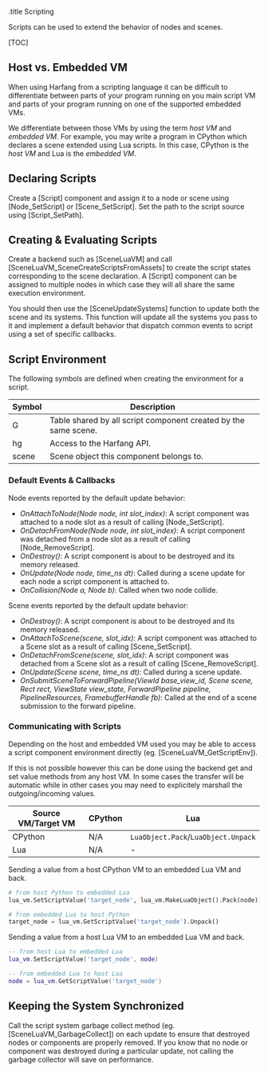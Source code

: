 .title Scripting

Scripts can be used to extend the behavior of nodes and scenes.

[TOC]

## Host vs. Embedded VM

When using Harfang from a scripting language it can be difficult to differentiate between parts of your program running on you main script VM and parts of your program running on one of the supported embedded VMs.

We differentiate between those VMs by using the term *host VM* and *embedded VM*. For example, you may write a program in CPython which declares a scene extended using Lua scripts. In this case, CPython is the *host VM* and Lua is the *embedded VM*.

## Declaring Scripts

Create a [Script] component and assign it to a node or scene using [Node_SetScript] or [Scene_SetScript]. Set the path to the script source using [Script_SetPath].

## Creating & Evaluating Scripts

Create a backend such as [SceneLuaVM] and call [SceneLuaVM_SceneCreateScriptsFromAssets] to create the script states corresponding to the scene declaration. A [Script] component can be assigned to multiple nodes in which case they will all share the same execution environment.

You should then use the [SceneUpdateSystems] function to update both the scene and its systems. This function will update all the systems you pass to it and implement a default behavior that dispatch common events to script using a set of specific callbacks.

## Script Environment

The following symbols are defined when creating the environment for a script.

Symbol | Description
------ | -----------
G      | Table shared by all script component created by the same scene.
hg     | Access to the Harfang API.
scene  | Scene object this component belongs to.

### Default Events & Callbacks

Node events reported by the default update behavior:

- *OnAttachToNode(Node node, int slot_index)*: A script component was attached to a node slot as a result of calling [Node_SetScript].
- *OnDetachFromNode(Node node, int slot_index)*: A script component was detached from a node slot as a result of calling [Node_RemoveScript].
- *OnDestroy()*: A script component is about to be destroyed and its memory released.
- *OnUpdate(Node node, time_ns dt)*: Called during a scene update for each node a script component is attached to.
- *OnCollision(Node a, Node b)*: Called when two node collide.

Scene events reported by the default update behavior:

- *OnDestroy()*: A script component is about to be destroyed and its memory released.
- *OnAttachToScene(scene, slot_idx)*: A script component was attached to a Scene slot as a result of calling [Scene_SetScript].
- *OnDetachFromScene(scene, slot_idx)*: A script component was detached from a Scene slot as a result of calling [Scene_RemoveScript].
- *OnUpdate(Scene scene, time_ns dt)*: Called during a scene update.
- *OnSubmitSceneToForwardPipeline(ViewId base_view_id, Scene scene, Rect rect, ViewState view_state, ForwardPipeline pipeline, PipelineResources, FramebufferHandle fb)*: Called at the end of a scene submission to the forward pipeline.

### Communicating with Scripts

Depending on the host and embedded VM used you may be able to access a script component environment directly (eg. [SceneLuaVM_GetScriptEnv]).

If this is not possible however this can be done using the backend get and set value methods from any host VM. In some cases the transfer will be automatic while in other cases you may need to explicitely marshall the outgoing/incoming values.

Source VM/Target VM | CPython | Lua
--------------|---------|-----
CPython       | N/A     | `LuaObject.Pack`/`LuaObject.Unpack`
Lua           | N/A     | -

Sending a value from a host CPython VM to an embedded Lua VM and back.

```python
# from host Python to embedded Lua
lua_vm.SetScriptValue('target_node', lua_vm.MakeLuaObject().Pack(node))

# from embedded Lua to host Python
target_node = lua_vm.GetScriptValue('target_node').Unpack()
```

Sending a value from a host Lua VM to an embedded Lua VM and back.

```lua
-- from host Lua to embedded Lua
lua_vm.SetScriptValue('target_node', node)

-- from embedded Lua to host Lua
node = lua_vm.GetScriptValue('target_node')
```

## Keeping the System Synchronized

Call the script system garbage collect method (eg. [SceneLuaVM_GarbageCollect]) on each update to ensure that destroyed nodes or components are properly removed. If you know that no node or component was destroyed during a particular update, not calling the garbage collector will save on performance.
